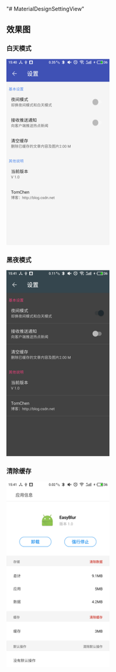 "# MaterialDesignSettingView"

## 效果图
### 白天模式
<img src="screenshots/device-2017-03-16-154112.png"  title="screenshot" width="270" height="486" /> <br>
### 黑夜模式
<img src="screenshots/device-2017-03-16-154130.png"  title="screenshot" width="270" height="486" /> <br>
### 清除缓存
<img src="screenshots/device-2017-03-16-154159.png"  title="screenshot" width="270" height="486" /> <br>
